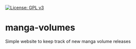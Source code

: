 [![License: GPL v3](https://img.shields.io/badge/License-GPLv3-blue.svg)](https://www.gnu.org/licenses/gpl-3.0)
# manga-volumes
Simple website to keep track of new manga volume releases
